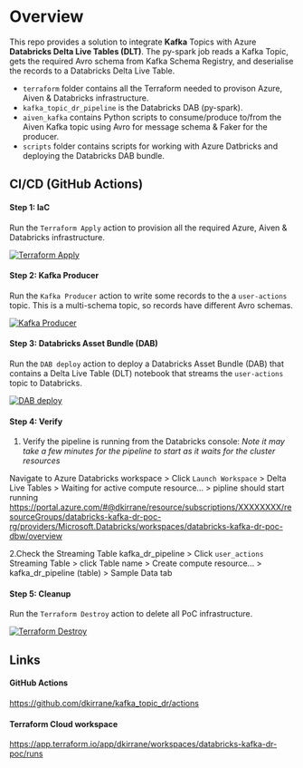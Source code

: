 # Overview

This repo provides a solution to integrate **Kafka** Topics with Azure **Databricks Delta Live Tables (DLT)**.
The py-spark job reads a Kafka Topic, gets the required Avro schema from Kafka Schema Registry, and deserialise the records to a Databricks Delta Live Table.

- `terraform` folder contains all the Terraform needed to provison Azure, Aiven & Databricks infrastructure.
- `kafka_topic_dr_pipeline` is the Databricks DAB (py-spark).
- `aiven_kafka` contains Python scripts to consume/produce to/from the Aiven Kafka topic using Avro for message schema & Faker for the producer.
- `scripts` folder contains scripts for working with Azure Datbricks and deploying the Databricks DAB bundle. 

## CI/CD (GitHub Actions)

#### Step 1: IaC

Run the `Terraform Apply` action to provision all the required Azure, Aiven & Databricks infrastructure.

[![Terraform Apply](https://github.com/dkirrane/kafka_topic_dr/actions/workflows/terraform-apply.yml/badge.svg)](https://github.com/dkirrane/kafka_topic_dr/actions/workflows/terraform-apply.yml)

#### Step 2: Kafka Producer

Run the `Kafka Producer` action to write some records to the a `user-actions` topic.
This is a multi-schema topic, so records have different Avro schemas.

[![Kafka Producer](https://github.com/dkirrane/kafka_topic_dr/actions/workflows/kafka-producer.yml/badge.svg)](https://github.com/dkirrane/kafka_topic_dr/actions/workflows/kafka-producer.yml)

#### Step 3: Databricks Asset Bundle (DAB)

Run the `DAB deploy` action to deploy a Databricks Asset Bundle (DAB) that contains a Delta Live Table (DLT) notebook that streams the `user-actions` topic to Databricks.

[![DAB deploy](https://github.com/dkirrane/kafka_topic_dr/actions/workflows/dab-deploy.yml/badge.svg)](https://github.com/dkirrane/kafka_topic_dr/actions/workflows/dab-deploy.yml)

#### Step 4: Verify

1. Verify the pipeline is running from the Databricks console:
   _Note it may take a few minutes for the pipeline to start as it waits for the cluster resources_

Navigate to Azure Databricks workspace > Click `Launch Workspace` > Delta Live Tables > Waiting for active compute resource... > pipline should start running
https://portal.azure.com/#@dkirrane/resource/subscriptions/XXXXXXXX/resourceGroups/databricks-kafka-dr-poc-rg/providers/Microsoft.Databricks/workspaces/databricks-kafka-dr-poc-dbw/overview

2.Check the Streaming Table
kafka_dr_pipeline > Click `user_actions` Streaming Table > click Table name > Create compute resource... > kafka_dr_pipeline (table) > Sample Data tab

#### Step 5: Cleanup

Run the `Terraform Destroy` action to delete all PoC infrastructure.

[![Terraform Destroy](https://github.com/dkirrane/kafka_topic_dr/actions/workflows/terraform-destroy.yml/badge.svg)](https://github.com/dkirrane/kafka_topic_dr/actions/workflows/terraform-destroy.yml)

## Links

#### GitHub Actions

https://github.com/dkirrane/kafka_topic_dr/actions

#### Terraform Cloud workspace

https://app.terraform.io/app/dkirrane/workspaces/databricks-kafka-dr-poc/runs
